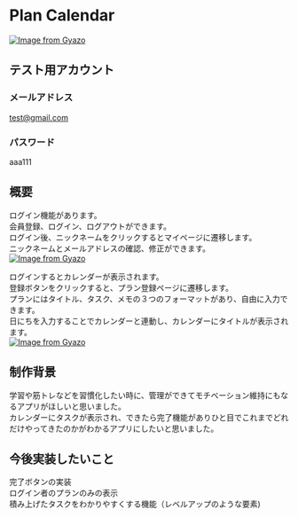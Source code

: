 # Plan Calendar
[![Image from Gyazo](https://i.gyazo.com/25660259c4514fe5a0f7296961717c5b.jpg)](https://gyazo.com/25660259c4514fe5a0f7296961717c5b)

## テスト用アカウント
### メールアドレス
test@gmail.com
### パスワード
aaa111


## 概要

ログイン機能があります。<br>
会員登録、ログイン、ログアウトができます。<br>
ログイン後、ニックネームをクリックするとマイページに遷移します。<br>
ニックネームとメールアドレスの確認、修正ができます。<br>
[![Image from Gyazo](https://i.gyazo.com/3cb53be811f002fb18be63298fe40e18.jpg)](https://gyazo.com/3cb53be811f002fb18be63298fe40e18)


ログインするとカレンダーが表示されます。<br>
登録ボタンをクリックすると、プラン登録ページに遷移します。<br>
プランにはタイトル、タスク、メモの３つのフォーマットがあり、自由に入力できます。<br>
日にちを入力することでカレンダーと連動し、カレンダーにタイトルが表示されます。<br>
[![Image from Gyazo](https://i.gyazo.com/4c41da9993d86055bf2c77855efdb447.jpg)](https://gyazo.com/4c41da9993d86055bf2c77855efdb447)


## 制作背景
学習や筋トレなどを習慣化したい時に、管理ができてモチベーション維持にもなるアプリがほしいと思いました。<br>
カレンダーにタスクが表示され、できたら完了機能がありひと目でこれまでどれだけやってきたのかがわかるアプリにしたいと思いました。<br>

## 今後実装したいこと
完了ボタンの実装<br>
ログイン者のプランのみの表示<br>
積み上げたタスクをわかりやすくする機能（レベルアップのような要素)<br>

